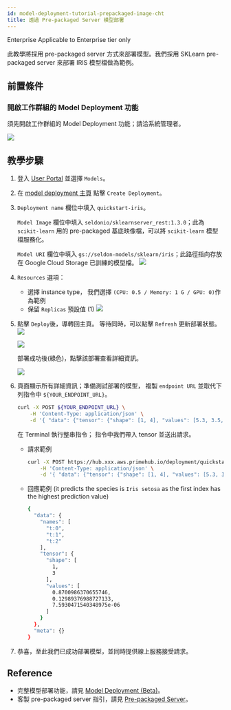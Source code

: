```yaml
---
id: model-deployment-tutorial-prepackaged-image-cht
title: 透過 Pre-packaged Server 模型部署
---
```


<div class="ee-only tooltip">Enterprise
  <span class="tooltiptext">Applicable to Enterprise tier only</span>
</div>

此教學將採用 pre-packaged server 方式來部署模型。我們採用 SKLearn pre-packaged server 來部署 IRIS 模型檔做為範例。

## 前置條件

### 開啟工作群組的 Model Deployment 功能

須先開啟工作群組的 Model Deployment 功能；請洽系統管理者。

![](assets/mdeploy_enable.png)

## 教學步驟

1. 登入 [User Portal](quickstart/login-portal-user) 並選擇 `Models`。
2. 在 [model deployment 主頁](model-deployment-feature#主頁) 點擊 `Create Deployment`。
3. `Deployment name` 欄位中填入 `quickstart-iris`。

   `Model Image` 欄位中填入 `seldonio/sklearnserver_rest:1.3.0`；此為 `scikit-learn` 用的 pre-packaged 基底映像檔，可以將 `scikit-learn` 模型檔服務化。

   `Model URI` 欄位中填入 `gs://seldon-models/sklearn/iris`；此路徑指向存放在 Google Cloud Storage 已訓練的模型檔。
   ![](assets/mdeploy_quickstart_deploydetail_1.png)
   
4. `Resources` 選項：
    - 選擇 instance type， 我們選擇 `(CPU: 0.5 / Memory: 1 G / GPU: 0)`作為範例
    - 保留 `Replicas` 預設值 (1)
    ![](assets/mdeploy_quickstart_deployresource.png)
5. 點擊 `Deploy`後，導轉回主頁。 等待同時，可以點擊 `Refresh` 更新部署狀態。
    ![](assets/mdeploy_quickstart_deploying.png)
    
    ![](assets/mdeploy_quickstart_deployed.png)

    部署成功後(綠色)，點擊該部署查看詳細資訊。
    
    ![](assets/mdeploy_quickstart_detailpage_1.png)

6. 頁面顯示所有詳細資訊；準備測試部署的模型， 複製 `endpoint URL` 並取代下列指令中 `${YOUR_ENDPOINT_URL}`。
    ```bash
    curl -X POST ${YOUR_ENDPOINT_URL} \
        -H 'Content-Type: application/json' \
        -d '{ "data": {"tensor": {"shape": [1, 4], "values": [5.3, 3.5, 1.4, 0.2]}} }'
    ```
    在 Terminal 執行整串指令； 指令中我們帶入 tensor 並送出請求。

    - 請求範例
        ```bash
        curl -X POST https://hub.xxx.aws.primehub.io/deployment/quickstart-iris-xxx/api/v1.0/predictions \
            -H 'Content-Type: application/json' \
            -d '{ "data": {"tensor": {"shape": [1, 4], "values": [5.3, 3.5, 1.4, 0.2]}} }'
        ```
    - 回應範例 (it predicts the species is `Iris setosa` as the first index has the highest prediction value)
        ```bash
        {
          "data": {
            "names": [
              "t:0",
              "t:1",
              "t:2"
            ],
            "tensor": {
              "shape": [
                1,
                3
              ],
              "values": [
                0.8700986370655746,
                0.12989376988727133,
                7.5930471540348975e-06
              ]
            }
          },
          "meta": {}
        }
        ```
7. 恭喜，至此我們已成功部署模型，並同時提供線上服務接受請求。

## Reference

- 完整模型部署功能，請見 [Model Deployment (Beta)](model-deployment-feature)。
- 客製 pre-packaged server 指引，請見 [Pre-packaged Server](model-deployment-prepackaged-server-intro-cht)。
